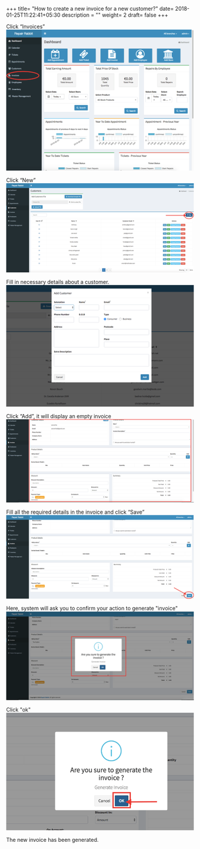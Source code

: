 +++
title= "How to create a new invoice for a new customer?"
date= 2018-01-25T11:22:41+05:30
description = ""
weight= 2
draft= false
+++

Click “Invoices” 
![How to create a new invoice for new customers?](/images/invoice/how_to_generate_an_invoice_for_new_customer/go_to_invoice.png)

Click “New” 
![How to create a new invoice for new customers?](/images/invoice/how_to_generate_an_invoice_for_new_customer/clcik_new.png)

Fill in necessary details about a customer. 
![How to create a new invoice for new customers?](/images/invoice/how_to_generate_an_invoice_for_new_customer/add_required_details_and_add.png)

Click “Add”, it will display an empty invoice
![How to create a new invoice for new customers?](/images/invoice/how_to_generate_an_invoice_for_new_customer/add_the_details_in_invoice.png)

Fill all the required details in the  invoice and click “Save”  
![How to create a new invoice for new customers?](/images/invoice/how_to_generate_an_invoice_for_new_customer/click_save.png)

Here, system will ask you to confirm your action to generate "invoice"
![How to create a new invoice for new customers?](/images/invoice/how_to_generate_an_invoice_for_new_customer/system_will_ask_to_confirm_your_action.png)

Click "ok"
![How to create a new invoice for new customers?](/images/invoice/how_to_generate_an_invoice_for_new_customer/click_ok.png)

The new invoice has been generated.
